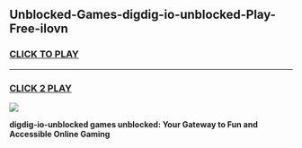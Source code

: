 
## Unblocked-Games-digdig-io-unblocked-Play-Free-ilovn
<h3>
<a href="https://premium76.site?title=digdig-io-unblocked&ref=19M">CLICK TO PLAY</a></h3>
<hr>

<h3>
<a href="https://premium76.site?title=digdig-io-unblocked&ref=19M">CLICK 2 PLAY</a>
  
</h3>

<a href="https://premium76.site?title=digdig-io-unblocked&ref=19M"><img src="https://clearcache.store/games.png"></a>


**digdig-io-unblocked games unblocked: Your Gateway to Fun and Accessible Online Gaming**
